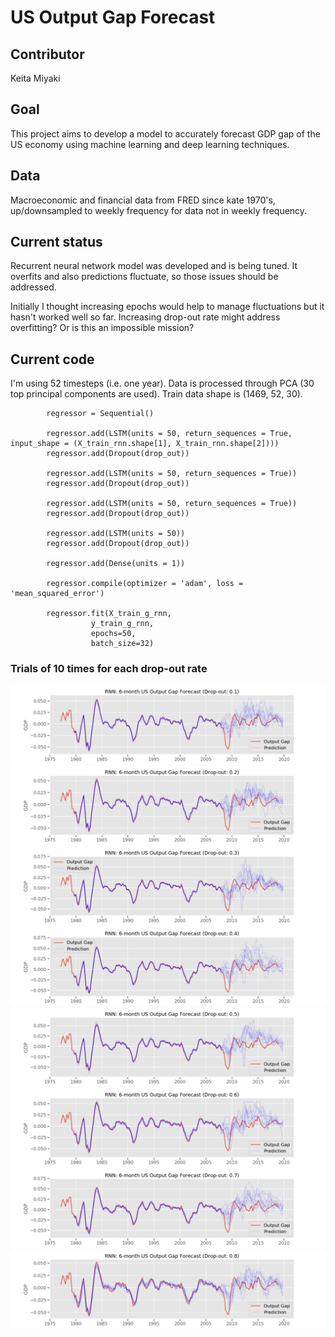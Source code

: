 # US Output Gap Forecast

## Contributor
Keita Miyaki

## Goal
This project aims to develop a model to accurately forecast GDP gap of the US economy using machine learning and deep learning techniques.

## Data
Macroeconomic and financial data from FRED since kate 1970's, up/downsampled to weekly frequency for data not in weekly frequency.

## Current status
Recurrent neural network model was developed and is being tuned. It overfits and also predictions fluctuate, so those issues should be addressed.

Initially I thought increasing epochs would help to manage fluctuations but it hasn't worked well so far. Increasing drop-out rate might address overfitting? Or is this an impossible mission?

## Current code

I'm using 52 timesteps (i.e. one year). Data is processed through PCA (30 top principal components are used). Train data shape is (1469, 52, 30).

```
        regressor = Sequential()

        regressor.add(LSTM(units = 50, return_sequences = True, input_shape = (X_train_rnn.shape[1], X_train_rnn.shape[2])))
        regressor.add(Dropout(drop_out))

        regressor.add(LSTM(units = 50, return_sequences = True))
        regressor.add(Dropout(drop_out))

        regressor.add(LSTM(units = 50, return_sequences = True))
        regressor.add(Dropout(drop_out))

        regressor.add(LSTM(units = 50))
        regressor.add(Dropout(drop_out))

        regressor.add(Dense(units = 1))

        regressor.compile(optimizer = 'adam', loss = 'mean_squared_error')

        regressor.fit(X_train_g_rnn, 
                  y_train_g_rnn, 
                  epochs=50, 
                  batch_size=32)
```

### Trials of 10 times for each drop-out rate
![RNN_DO_0.1](images/6m_gap_rnn_dropout_0.1.png "DO_0.1")
![RNN_DO_0.2](images/6m_gap_rnn_dropout_0.2.png "DO_0.2")
![RNN_DO_0.3](images/6m_gap_rnn_dropout_0.3.png "DO_0.3")
![RNN_DO_0.4](images/6m_gap_rnn_dropout_0.4.png "DO_0.4")
![RNN_DO_0.5](images/6m_gap_rnn_dropout_0.5.png "DO_0.5")
![RNN_DO_0.6](images/6m_gap_rnn_dropout_0.6.png "DO_0.6")
![RNN_DO_0.7](images/6m_gap_rnn_dropout_0.7.png "DO_0.7")
![RNN_DO_0.8](images/6m_gap_rnn_dropout_0.8.png "DO_0.8")

